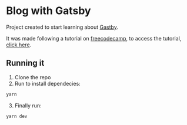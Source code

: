 # Blog with Gatsby

Project created to start learning about [Gastby](https://www.gatsbyjs.com/).

It was made following a tutorial on [freecodecamp](https://www.freecodecamp.org/), to access the tutorial, [click here](https://www.freecodecamp.org/news/build-a-developer-blog-from-scratch-with-gatsby-and-mdx]).

## Running it
1. Clone the repo
2. Run to install dependecies:
```cmd
yarn 
```
3. Finally run:
```cmd
yarn dev
```
